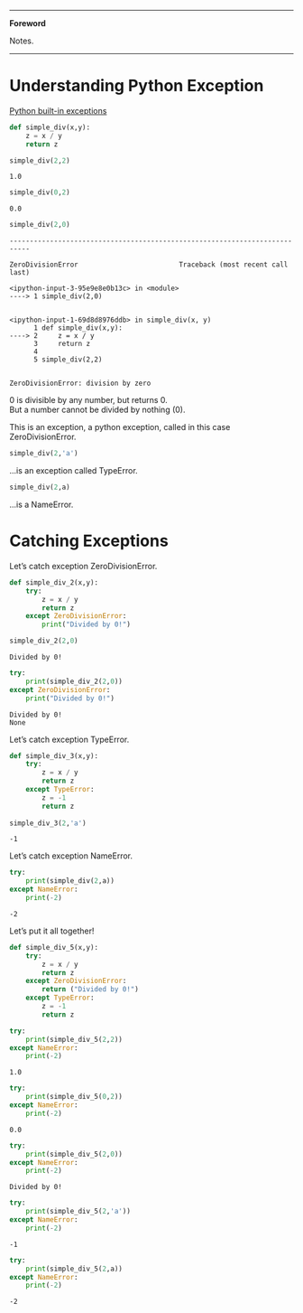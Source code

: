 <!--
---

[TOC]
-->
---

**Foreword**

Notes.

---

# Understanding Python Exception

[Python built-in exceptions](https://docs.python.org/3/library/exceptions.html)


```python
def simple_div(x,y):
    z = x / y
    return z

simple_div(2,2)
```




    1.0




```python
simple_div(0,2)
```




    0.0




```python
simple_div(2,0)
```


    ---------------------------------------------------------------------------

    ZeroDivisionError                         Traceback (most recent call last)

    <ipython-input-3-95e9e8e0b13c> in <module>
    ----> 1 simple_div(2,0)
    

    <ipython-input-1-69d8d8976ddb> in simple_div(x, y)
          1 def simple_div(x,y):
    ----> 2     z = x / y
          3     return z
          4 
          5 simple_div(2,2)


    ZeroDivisionError: division by zero


0 is divisible by any number, but returns 0.  
But a number cannot be divided by nothing (0).

This is an exception, a python exception, called in this case ZeroDivisionError.

```python
simple_div(2,'a')
``` 

...is an exception called TypeError.


```python
simple_div(2,a)
``` 

...is a NameError.

# Catching Exceptions

Let’s catch exception ZeroDivisionError.


```python
def simple_div_2(x,y):
    try:
        z = x / y
        return z
    except ZeroDivisionError:
        print("Divided by 0!")

simple_div_2(2,0)
```

    Divided by 0!



```python
try:
    print(simple_div_2(2,0))
except ZeroDivisionError:
    print("Divided by 0!")
```

    Divided by 0!
    None


Let’s catch exception TypeError.


```python
def simple_div_3(x,y):
    try:
        z = x / y
        return z
    except TypeError:
        z = -1
        return z
    
simple_div_3(2,'a')
```




    -1



Let’s catch exception NameError.


```python
try:
    print(simple_div(2,a))
except NameError:
    print(-2)
```

    -2


Let’s put it all together!


```python
def simple_div_5(x,y):
    try:
        z = x / y
        return z
    except ZeroDivisionError:
        return ("Divided by 0!")
    except TypeError:
        z = -1
        return z
```


```python
try:
    print(simple_div_5(2,2))
except NameError:
    print(-2)
```

    1.0



```python
try:
    print(simple_div_5(0,2))
except NameError:
    print(-2)
```

    0.0



```python
try:
    print(simple_div_5(2,0))
except NameError:
    print(-2)
```

    Divided by 0!



```python
try:
    print(simple_div_5(2,'a'))
except NameError:
    print(-2)
```

    -1



```python
try:
    print(simple_div_5(2,a))
except NameError:
    print(-2)
```

    -2


